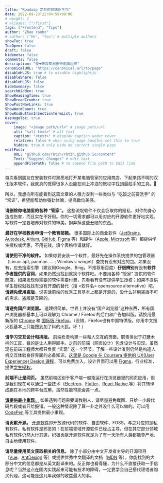 ```yaml
---
title: "Roadmap 之外的前端新手包"
date: 2022-09-23T22:04:59+08:00
# weight: 1
# aliases: ["/first"]
tags: ["Frontend", "Tips"]
author: "Zhao Yanbo"
# author: ["Me", "You"] # multiple authors
showToc: true
TocOpen: false
draft: false
hidemeta: false
comments: false
description: "爱❤️来自亚洲善待电脑组织"
canonicalURL: "https://canonical.url/to/page"
disableHLJS: true # to disable highlightjs
disableShare: false
disableHLJS: false
hideSummary: false
searchHidden: true
ShowReadingTime: true
ShowBreadCrumbs: true
ShowPostNavLinks: true
ShowWordCount: true
ShowRssButtonInSectionTermList: true
UseHugoToc: true
cover:
    image: "<image path/url>" # image path/url
    alt: "<alt text>" # alt text
    caption: "<text>" # display caption under cover
    relative: false # when using page bundles set this to true
    hidden: true # only hide on current single page
editPost:
    URL: "github.com/rbtzh/rbtzh.github.io/content"
    Text: "Suggest Changes" # edit text
    appendFilePath: false # to append file path to Edit link
---
```

每次看到朋友在安装软件时熟悉地打开某电脑管家的应用商店、下起来路不明的汉化版本软件，我就真的觉得很多人没能在网上冲浪的旅程中找到最趁手的工具。🤕

所以，我想向所有能看到这篇文章的人强力安利一些类似与 “吃饭之前要洗手” 的 “常识”，希望能帮助你强劲体魄，提高数位美感。

**请删除你电脑里的各种 “管家”。** 这些流氓软件不仅会窃取你的隐私、对你的身心造成伤害，而且实在不好用。你的一切需求都可以用对应的开源软件更好地实现。写软件一定要培养对软件的审美，摒弃掉这些丑陋的东西。

**最好在学校教务申请一个教育邮箱。** 很多国际上的商业软件（[JetBrains](https://www.jetbrains.com/community/education/#students), [Autodesk](https://www.autodesk.com/education/support), [Altium](https://education.altium.com/), [GitHub](https://education.github.com/pack), [Figma](https://www.figma.com/education/) 等）和硬件（[Apple](https://www.apple.com.cn/cn-edu/shop/education-pricing), [Microsoft](https://www.microsoftstore.com.cn/student) 等）都提供学生授权或优惠，不用花钱，填个表格申请就好。

**请使用干净的软件。** 如果你要安装一个软件，最好先在操作系统提供的包管理器（Linux: apt, pacman......; Windows: winget）查找有没有对应的包。如果没有，应去搜索引擎（建议用Google、Bing，不推荐用百度）**仔细辨别**有没有**软件作者提供的官网**，如果仍然没找到就换个软件吧。不要用各种 “管家” 提供的软件商店。如果发现你需要的软件需要付费，先看看有没有提供学生授权；如果不提供学生授权就找找有没有开源的替代（搜 <软件名> opensource alternative）吧。**请避免使用盗版**。说实话前端的优秀工具基本上都是开源的，没什么非用盗版不可的需求。盗版是丑陋的。

**请避免国产浏览器。** 道理很简单，世界上并没有“国产浏览器”这种东西，所有国产浏览器都基本上可以理解为 Chrome / Firefox 的后门和广告加料版。请换用最新版的 [Chrome](https://www.google.com/chrome/) 和 [国际版 Firefox](https://www.mozilla.org/en-US/firefox/new/)。（没错，Firefox也有中国特供版，你用中文搜火狐基本上只能搜到加了料的火狐，坏！）

**请学习交互设计和排版。** 前端负责构建一些和人交互的页面，职责类似于打磨木柄的工匠，目的是让人用得顺手。之前的前端（网页设计）包含设计与实现。虽然现在前端工程师大都只负责 “实现” 这一个环节，了解一些设计准则仍然是构造人机交互体验良好界面的必备知识。[这里是 Google 在 Coursera 提供的 UX(User Experience) Design 课程](https://www.coursera.org/professional-certificates/google-ux-design)，可以免费加入。设计界面可以用 [Figma](http://figma.com/)，行业标准，提供[学生授权](https://www.figma.com/education/)。

**前端不止是网页。** 虽然前端区别于客户端一般指运行在浏览器里的网页应用，但是我们现在可以通过一些技术（[Electron](https://www.electronjs.org/)、[Flutter](https://flutter.dev/)、[React Native ](https://reactnative.dev/)等）将其转译成跑在本地的跨平台应用，虽然性能可能会差一点。

**[请提供最小重现。](https://antfu.me/posts/why-reproductions-are-required-zh)** 如果遇到问题需要请教别人，请尽量避免截图、只给一小段代码片段或者只给报错。一般这种情况除了算一卦之外没什么可以做的。可以用 [CodePen](https://codepen.io/) 等工具提供最小重现。

**请贡献开源。** [开源软件](https://en.wikipedia.org/wiki/Free_and_open-source_software)即开放源代码的软件、自由软件、FOSS，与之对应的是私有软件。私有软件是邪恶的！在前端领域开源软件已经占主导，但在其它部分领域私有软件仍然大行其道。积极贡献开源软件就是为了有一天所有人类都能尊严地、自由地使用软件。

**请尽量使用英文获取相关的信息。** 除了小部分由中文开发者主导的开源项目（[Vue](https://cn.vuejs.org/)、[AntDesign](https://ant.design) 等）或提供优秀中文翻译的文档（[MDN](https://developer.mozilla.org/zh-CN/) 等），你能找到的大部分中文的信息都是从英文翻译来的。反正你也看得懂，为什么不直接获取一手信息呢？当然这点在国内实践起来可能有技术的障碍，一定要学会自己搭代理或者购买代理，这可能是这几年我做的收益最大的事。

